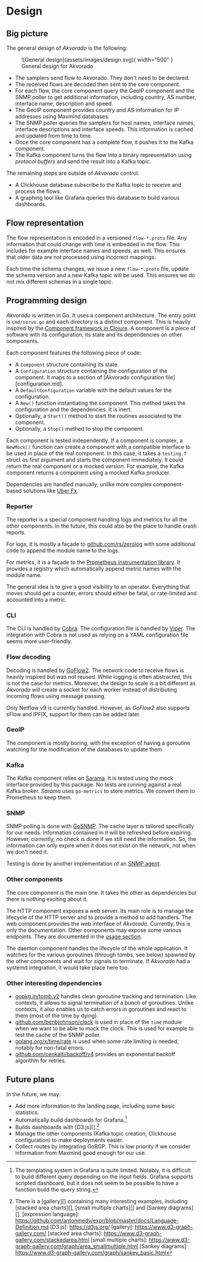 # Design

## Big picture

The general design of *Akvorado* is the following:

<figure markdown>
  ![General design](assets/images/design.svg){ width="500" }
  <figcaption>General design for Akvorado</figcaption>
</figure>

- The samplers send flow to Akvorado. They don't need to be declared.
- The received flows are decoded then sent to the core component.
- For each flow, the core component query the GeoIP component and the
  SNMP poller to get additional information, including country, AS
  number, interface name, description and speed.
- The GeoIP component provides country and AS information for IP
  addresses using Maxmind databases.
- The SNMP poller queries the samplers for host names, interface
  names, interface descriptions and interface speeds. This information
  is cached and updated from time to time.
- Once the core component has a complete flow, it pushes it to the
  Kafka component.
- The Kafka component turns the flow into a binary representation
  using *protocol buffers* and send the result into a Kafka topic.

The remaining steps are outside of *Akvorado* control:

- A Clickhouse database subscribe to the Kafka topic to receive and
  process the flows.
- A graphing tool like Grafana queries this database to build various
  dashboards.

## Flow representation

The flow representation is encoded in a versioned `flow-*.proto` file.
Any information that could change with time is embedded in the flow.
This includes for example interface names and speeds, as well. This
ensures that older data are not processed using incorrect mappings.

Each time the schema changes, we issue a new `flow-*.proto` file,
update the schema version and a new Kafka topic will be used. This
ensures we do not mix different schemas in a single topic.

## Programming design

*Akvorado* is written in Go. It uses a component architecture. The
entry point is `cmd/serve.go` and each directory is a distinct
component. This is heavily inspired by the [Component framework in
Clojure][]. A component is a piece of software with its configuration,
its state and its dependencies on other components.

[Component framework in Clojure]: https://github.com/stuartsierra/component

Each component features the following piece of code:

- A `Component` structure containing its state.
- A `Configuration` structure containing the configuration of the
  component. It maps to a section of [Akvorado configuration
  file][configuration.md].
- A `DefaultConfiguration` variable with the default values for the
  configuration.
- A `New()` function instantiating the component. This method takes
  the configuration and the dependencies. It is inert.
- Optionally, a `Start()` method to start the routines associated to
  the component.
- Optionally, a `Stop()` method to stop the component.

Each component is tested independently. If a component is complex, a
`NewMock()` function can create a component with a compatible
interface to be used in place of the real component. In this case, it
takes a `testing.T` struct as first argument and starts the component
immediately. It could return the real component or a mocked version.
For example, the Kafka component returns a component using a mocked
Kafka producer.

Dependencies are handled manually, unlike more complex component-based
solutions like [Uber Fx][].

[Uber Fx]: https://github.com/uber-go/fx

### Reporter

The reporter is a special component handling logs and metrics for all
the other components. In the future, this could also be the place to
handle crash reports.

For logs, it is mostly a façade to
[github.com/rs/zerolog](https://github.com/rs/zerolog) with some additional
code to append the module name to the logs.

For metrics, it is a façade to the [Prometheus instrumentation
library][]. It provides a registry which automatically append metric
names with the module name.

The general idea is to give a good visibility to an operator.
Everything that moves should get a counter, errors should either be
fatal, or rate-limited and accounted into a metric.

[Prometheus instrumentation library]: https://github.com/prometheus/client_golang/

### CLI

The CLI is handled by [Cobra](https://github.com/spf13/cobra). The
configuration file is handled by [Viper](https://github.com/spf13/viper). The
integration with Cobra is not used as relying on a YAML configuration
file seems more user-friendly.

### Flow decoding

Decoding is handled by
[GoFlow2](https://github.com/NetSampler/GoFlow2). The network code to
receive flows is heavily inspired but was not reused. While logging is
often abstracted, this is not the case for metrics. Moreover, the
design to scale is a bit different as *Akvorado* will create a socket
for each worker instead of distributing incoming flows using message
passing.

Only Netflow v9 is currently handled. However, as *GoFlow2* also
supports sFlow and IPFIX, support for them can be added later.

### GeoIP

The component is mostly boring, with the exception of having a
goroutine watching for the modification of the databases to update
them.

### Kafka

The Kafka component relies on
[Sarama](https://github.com/Shopify/sarama). It is tested using the
mock interface provided by this package. No tests are running against
a real Kafka broker. *Sarama* uses `go-metrics` to store metrics. We
convert them to Prometheus to keep them.

### SNMP

SNMP polling is done with [GoSNMP](https://github.com/gosnmp/gosnmp).
The cache layer is tailored specifically for our needs. Information
contained in it will be refreshed before expiring. However, currently,
no check is done if we still need the information. So, the information
can only expire when it does not exist on the network, not when we
don't need it.

Testing is done by another implementation of an [SNMP
agent](https://github.com/salyercat/GoSNMPServer).

### Other components

The core component is the main one. It takes the other as dependencies
but there is nothing exciting about it.

The HTTP component exposes a web server. Its main role is to manage
the lifecycle of the HTTP server and to provide a method to add
handlers. The web component provides the web interface of *Akvorado*.
Currently, this is only the documentation. Other components may expose
some various endpoints. They are documented in the [usage
section](usage.md).

The daemon component handles the lifecycle of the whole application.
It watches for the various goroutines (through tombs, see below)
spawned by the other components and wait for signals to terminate. If
*Akvorado* had a systemd integration, it would take place here too.

### Other interesting dependencies

 - [gopkg.in/tomb.v2](https://gopkg.in/tomb.v2) handles clean goroutine
   tracking and termination. Like contexts, it allows to signal
   termination of a bunch of goroutines. Unlike contexts, it also
   enables us to catch errors in goroutines and react to them (most of
   the time by dying).
 - [github.com/benbjohnson/clock](https://github.com/benbjohnson/clock) is
   used in place of the `time` module when we want to be able to mock
   the clock. This is used for example to test the cache of the SNMP
   poller.
 - [golang.org/x/time/rate](https://pkg.go.dev/golang.org/x/time/rate)
   is used  when some rate limiting is needed, notably for non-fatal
   errors.
 - [github.com/cenkalti/backoff/v4](https://github.com/cenkalti/backoff)
   provides an exponential backoff algorithm for retries.

## Future plans

In the future, we may:

- Add more information to the landing page, including some basic statistics.
- Automatically build dashboards for Grafana.[^grafana]
- Builds dashboards with [D3.js][].[^d3js]
- Manage the other components (Kafka topic creation, Clickhouse
  configuration) to make deployments easier.
- Collect routes by integrating GoBGP. This is low priority if we
  consider information from Maxmind good enough for our use.

[^grafana]: The templating system in Grafana is quite limited.
    Notably, it is difficult to build different query depending on the
    input fields. Grafana supports scripted dashboard, but it does not
    seem to be possible to have a function build the query string.
[^d3js]: There is a [gallery][] containing many interesting examples,
    including [stacked area charts][], [small multiple charts][] and
    [Sankey diagrams][].
[expression language]: https://github.com/antonmedv/expr/blob/master/docs/Language-Definition.md
[D3.js]: https://d3js.org/
[gallery]: https://www.d3-graph-gallery.com/
[stacked area charts]: https://www.d3-graph-gallery.com/stackedarea.html
[small multiple charts]: https://www.d3-graph-gallery.com/graph/area_smallmultiple.html
[Sankey diagrams]: https://www.d3-graph-gallery.com/graph/sankey_basic.html

